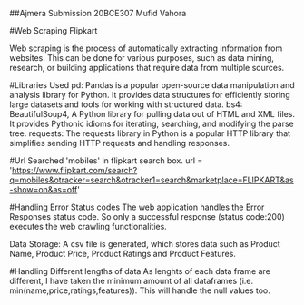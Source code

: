 ##Ajmera Submission 20BCE307 Mufid Vahora

#Web Scraping Flipkart 

Web scraping is the process of automatically extracting information from websites. This can be done for various purposes, such as data mining, research, or building applications that require data from multiple sources.

#Libraries Used
pd: Pandas is a popular open-source data manipulation and analysis library for Python. It provides data structures for efficiently storing large datasets and tools for working with structured data. 
bs4: BeautifulSoup4, A Python library for pulling data out of HTML and XML files. It provides Pythonic idioms for iterating, searching, and modifying the parse tree.
requests: The requests library in Python is a popular HTTP library that simplifies sending HTTP requests and handling responses.

#Url
Searched 'mobiles' in flipkart search box.
url = 'https://www.flipkart.com/search?q=mobiles&otracker=search&otracker1=search&marketplace=FLIPKART&as-show=on&as=off'

#Handling Error Status codes
The web application handles the Error Responses status code.
So only a successful response (status code:200) executes the web crawling functionalities.

Data Storage:
A csv file is generated, which stores data such as Product Name, Product Price, Product Ratings and Product Features.

#Handling Different lengths of data
As lenghts of each data frame are different, I have taken the minimum amount of all dataframes (i.e. min(name,price,ratings,features)).
This will handle the null values too.











